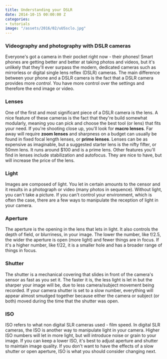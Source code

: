 ```yaml
---
title: Understanding your DSLR
date: 2014-10-15 00:00:00 Z
categories:
- tutorials
image: "/assets/2016/02/uUSsclo.jpg"
---
```


### Videography and photography with DSLR cameras

Everyone's got a camera in their pocket right now - their phones! Smart phones are getting better and better at taking photos and videos, but it's unlikely that they'll ever surpass the modern, dedicated cameras such as mirrorless or digital single lens reflex (DSLR) cameras. The main difference between your phone and a DSLR camera is the fact that a DSLR camera provides more _control_. You have more control over the settings and therefore the end image or video.

### Lenses

One of the first and most significant piece of a DSLR camera is the lens. A nice feature of these cameras is the fact that they're build somewhat modularly, meaning you can pick and choose the best tool (or lens) that fits your need. If you're shooting close up, you'll look for **macro lenses**. Far away will require **zoom lenses** and sharpness on a budget can usually be found in fixed focal length lenses, or **prime lenses**. Lenses can be as expensive as imaginable, but a suggested starter lens is the nifty fifter, or 50mm lens. It runs around $100 and is a prime lens. Other features you'll find in lenses include stabilization and autofocus. They are nice to have, but will increase the price of the lens.

### Light

Images are composed of light. You let in certain amounts to the censor and it results in a photograph or video (many photos in sequence). Without light, you can't take a picture. If you can't control your environment, which is often the case, there are a few ways to manipulate the reception of light in your camera.

### Aperture

The aperture is the opening in the lens that lets in light. It also controls the depth of field, or blurriness, in your image. The lower the number, like f/2.5, the wider the aperture is open (more light) and fewer things are in focus. If it's a higher number, like f/22, it is a smaller hole and has a broader range of things in focus.

### Shutter

The shutter is a mechanical covering that slides in front of the camera's sensor as fast as you set it. The faster it is, the less light is let in but the sharper your image will be, due to less camera/subject movement being recorded. If your camera shutter is set to a slow number, everything will appear almost smudged together because either the camera or subject (or both) moved during the time that the shutter was open.

### ISO

ISO refers to what non digital SLR cameras used - film speed. In digital SLR cameras, the ISO is another way to manipulate light in your camera. Higher ISO numbers will let in more light, but will introduce noise or grain to your image. If you can keep a lower ISO, it's best to adjust aperture and shutter to maintain image quality. If you don't want to have the effects of a slow shutter or open aperture, ISO is what you should consider changing next.